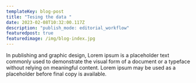 ```yaml
---
templateKey: blog-post
title: "Tesing the data "
date: 2023-02-08T10:32:00.117Z
description: "publish_mode: editorial_workflow"
featuredpost: true
featuredimage: /img/blog-index.jpg
---
```

<!--StartFragment-->

In publishing and graphic design, Lorem ipsum is a placeholder text commonly used to demonstrate the visual form of a document or a typeface without relying on meaningful content. Lorem ipsum may be used as a placeholder before final copy is available.

<!--EndFragment-->